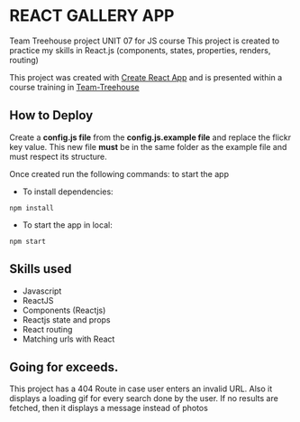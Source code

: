 # REACT GALLERY APP

Team Treehouse project UNIT 07 for JS course
This project is created to practice my skills in React.js (components, states, properties, renders, routing)

This project was created with [Create React App](https://github.com/facebook/create-react-app) and is presented
within a course training in [Team-Treehouse](https://teamtreehouse.com)

## How to Deploy
Create a **config.js file** from the **config.js.example file** and replace the flickr key value. 
This new file **must** be in the same folder as the example file and must respect its structure.

Once created run the following commands: to start the app

- To install dependencies:
```
npm install
```

- To start the app in local:
```
npm start
```

## Skills used
- Javascript
- ReactJS
- Components (Reactjs)
- Reactjs state and props
- React routing
- Matching urls with React

## Going for exceeds.
This project has a 404 Route in case user enters an invalid URL. Also it displays a loading gif for every search done by the user. 
If no results are fetched, then it displays a message instead of photos